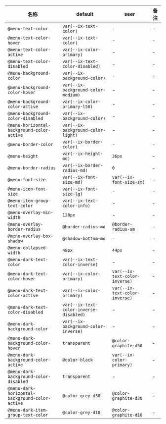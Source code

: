 | 名称 | default | seer | 备注 |
| --- | --- | --- | --- |
| `@menu-text-color` | `var(--ix-text-color)` | - | - |
| `@menu-text-color-hover` | `var(--ix-text-color)` | - | - |
| `@menu-text-color-active` | `var(--ix-color-primary)` | - | - |
| `@menu-text-color-disabled` | `var(--ix-text-color-disabled)` | - | - |
| `@menu-background-color` | `var(--ix-background-color)` | - | - |
| `@menu-background-color-hover` | `var(--ix-background-color-medium)` | - | - |
| `@menu-background-color-active` | `var(--ix-color-primary-l50)` | - | - |
| `@menu-background-color-disabled` | `var(--ix-background-color)` | - | - |
| `@menu-horizontal-background-color-active` | `var(--ix-background-color-light)` | - | - |
| `@menu-border-color` | `var(--ix-border-color)` | - | - |
| `@menu-height` | `var(--ix-height-md)` | `36px` | - |
| `@menu-border-radius` | `var(--ix-border-radius-md)` | `0` | - |
| `@menu-font-size` | `var(--ix-font-size-md)` | `var(--ix-font-size-sm)` | - |
| `@menu-icon-font-size` | `var(--ix-font-size-lg)` | - | - |
| `@menu-item-group-text-color` | `var(--ix-text-color-info)` | - | - |
| `@menu-overlay-min-width` | `128px` | - | - |
| `@menu-overlay-border-radius` | `@border-radius-md` | `@border-radius-sm` | - |
| `@menu-overlay-box-shadow` | `@shadow-bottom-md` | - | - |
| `@menu-collapsed-width` | `48px` | `44px` | - |
| `@menu-dark-text-color` | `var(--ix-text-color-inverse)` | - | - |
| `@menu-dark-text-color-hover` | `var(--ix-color-primary)` | `var(--ix-text-color-inverse)` | - |
| `@menu-dark-text-color-active` | `var(--ix-color-primary)` | `var(--ix-text-color-inverse)` | - |
| `@menu-dark-text-color-disabled` | `var(--ix-text-color-inverse-disabled)` | - | - |
| `@menu-dark-background-color` | `var(--ix-background-color-inverse)` | - | - |
| `@menu-dark-background-color-hover` | `transparent` | `@color-graphite-d50` | - |
| `@menu-dark-background-color-active` | `@color-black` | `var(--ix-color-primary)` | - |
| `@menu-dark-background-color-disabled` | `transparent` | - | - |
| `@menu-dark-horizontal-background-color-active` | `@color-grey-d30` | `@color-graphite-d30` | - |
| `@menu-dark-item-group-text-color` | `@color-grey-d10` | `@color-graphite-d10` | - |
